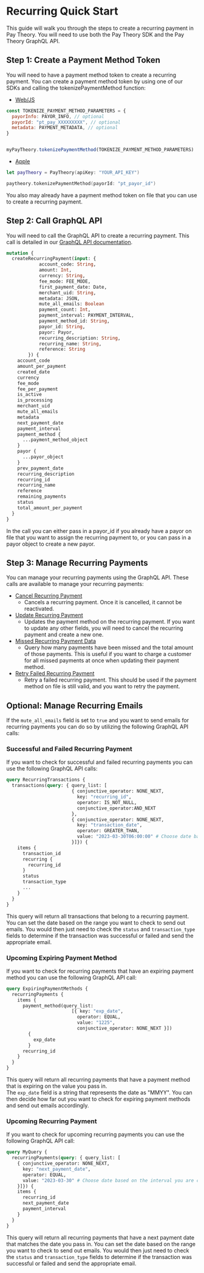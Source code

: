 # Recurring Quick Start

This guide will walk you through the steps to create a recurring payment in Pay Theory. You will need to use both the Pay Theory SDK and the Pay Theory GraphQL API.

## Step 1: Create a Payment Method Token

You will need to have a payment method token to create a recurring payment. You can create a payment method token by using one of our SDKs and calling the tokenizePaymentMethod function:

* [Web/JS](../web/functions#tokenizepaymentmethod)

```js
const TOKENIZE_PAYMENT_METHOD_PARAMETERS = {
  payorInfo: PAYOR_INFO, // optional
  payorId: "pt_pay_XXXXXXXXX", // optional
  metadata: PAYMENT_METADATA, // optional 
}


myPayTheory.tokenizePaymentMethod(TOKENIZE_PAYMENT_METHOD_PARAMETERS)
```

* [Apple](../apple/functions#tokenizepaymentmethod)

```swift
let payTheory = PayTheory(apiKey: "YOUR_API_KEY")

paytheory.tokenizePaymentMethod(payorId: "pt_payor_id")
```

You also may already have a payment method token on file that you can use to create a recurring payment.

## Step 2: Call GraphQL API

You will need to call the GraphQL API to create a recurring payment. This call is detailed in our [GraphQL API documentation](../api/recurring#create-recurring-payment).

```graphql
mutation {
  createRecurringPayment(input: {
            account_code: String, 
            amount: Int, 
            currency: String, 
            fee_mode: FEE_MODE, 
            first_payment_date: Date, 
            merchant_uid: String, 
            metadata: JSON,
            mute_all_emails: Boolean
            payment_count: Int, 
            payment_interval: PAYMENT_INTERVAL, 
            payment_method_id: String, 
            payor_id: String, 
            payor: Payor, 
            recurring_description: String, 
            recurring_name: String, 
            reference: String
        }) {
    account_code
    amount_per_payment
    created_date
    currency
    fee_mode
    fee_per_payment
    is_active
    is_processing
    merchant_uid
    mute_all_emails
    metadata
    next_payment_date
    payment_interval
    payment_method {
      ...payment_method_object
    }
    payor {
      ...payor_object
    }
    prev_payment_date
    recurring_description
    recurring_id
    recurring_name
    reference
    remaining_payments
    status
    total_amount_per_payment
  }
}
```

In the call you can either pass in a payor_id if you already have a payor on file that you want to assign the recurring payment to, or you can pass in a payor object to create a new payor.

## Step 3: Manage Recurring Payments

You can manage your recurring payments using the GraphQL API. These calls are available to manage your recurring payments:

* [Cancel Recurring Payment](/api/recurring#cancel-recurring-payment)
  * Cancels a recurring payment. Once it is cancelled, it cannot be reactivated.
* [Update Recurring Payment](/api/recurring#update-recurring-payment)
  * Updates the payment method on the recurring payment. If you want to update any other fields, you will need to cancel the recurring payment and create a new one.
* [Missed Recurring Payment Data](/api/recurring#get-missed-recurring-payment-data)
  * Query how many payments have been missed and the total amount of those payments. This is useful if you want to charge a customer for all missed payments at once when updating their payment method.
* [Retry Failed Recurring Payment](/api/recurring#create-retry-for-failed-recurring-payment)
  * Retry a failed recurring payment. This should be used if the payment method on file is still valid, and you want to retry the payment.


## Optional: Manage Recurring Emails

If the `mute_all_emails` field is set to `true` and you want to send emails for recurring payments you can do so by utilizing the following GraphQL API calls:

### Successful and Failed Recurring Payment

If you want to check for successful and failed recurring payments you can use the following GraphQL API calls:

```graphql
query RecurringTransactions {
  transactions(query: { query_list: [
                        { conjunctive_operator: NONE_NEXT, 
                          key: "recurring_id", 
                          operator: IS_NOT_NULL, 
                          conjunctive_operator:AND_NEXT
                        }, 
                        { conjunctive_operator: NONE_NEXT, 
                          key: "transaction_date", 
                          operator: GREATER_THAN, 
                          value: "2023-03-30T06:00:00" # Choose date based on the interval you are checking to send emails
                        }]}) {
    items {
      transaction_id
      recurring {
        recurring_id
      }
      status
      transaction_type
      ...
    }
  }
}
```
This query will return all transactions that belong to a recurring payment. You can set the date based on the range you want to check to send out emails. You would then just need to check the `status` and `transaction_type` fields to determine if the transaction was successful or failed and send the appropriate email.

### Upcoming Expiring Payment Method

If you want to check for recurring payments that have an expiring payment method you can use the following GraphQL API call:

```graphql
query ExpiringPaymentMethods {
  recurringPayments {
    items {
      payment_method(query_list: 
                        [{ key: "exp_date", 
                          operator: EQUAL, 
                          value: "1225", 
                          conjunctive_operator: NONE_NEXT }]) 
        {
          exp_date
        }
      recurring_id
    }
  }
}
```

This query will return all recurring payments that have a payment method that is expiring on the value you pass in.  
The `exp_date` field is a string that represents the date as "MMYY". You can then decide how far out you want to check for expiring payment methods and send out emails accordingly.


### Upcoming Recurring Payment

If you want to check for upcoming recurring payments you can use the following GraphQL API call:

```graphql
query MyQuery {
  recurringPayments(query: { query_list: [
    { conjunctive_operator: NONE_NEXT,
      key: "next_payment_date",
      operator: EQUAL,
      value: "2023-03-30" # Choose date based on the interval you are checking to send emails
    }]}) {
    items {
      recurring_id
      next_payment_date
      payment_interval
    }
  }
}
```

This query will return all recurring payments that have a next payment date that matches the date you pass in. 
You can set the date based on the range you want to check to send out emails. You would then just need to check the `status` and `transaction_type` fields to determine if the transaction was successful or failed and send the appropriate email.

